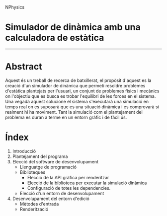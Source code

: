 NPhysics[](title)
# Simulador de dinàmica amb una calculadora de estàtica
---  
# Abstract

Aquest és un treball de recerca de batxillerat, el propòsit d'aquest es la creació d'un simulador de dinàmica que permeti resoldre problemes d'estàtica plantejats per l'usuari, un conjunt de problemes físics i mecànics on l'objectiu que es busca es trobar l'equilibri de les forces en el sistema. Una vegada aquest solucione el sistema s'executarà una simulació en temps real on es suposarà que es una situació dinàmica i es comprovarà si realment hi ha moviment. Tant la simulació com el plantejament del problema es duran a terme en un entorn gràfic i de fàcil ús.

# Índex

1. Introducció
2. Plantejament del programa
3. Elecció del software de desenvolupament
    - Llenguatge de programació
    - Biblioteques
        - Elecció de la API gràfica per renderitzar
        - Elecció de la biblioteca per executar la simulació dinàmica
        - Configuració de totes les dependencies.
    - Elecció d'un entorn de desenvolupament
4. Desenvolupament del entorn d'edició
    - Mètodes d'entrada
    - Renderització 
